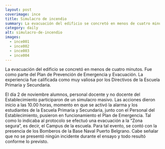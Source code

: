 ```yaml
---
layout: post
coverimage: ince
title: Simulacro de incendio
summary: La evacuación del edificio se concretó en menos de cuatro minutos. Fue como parte del Plan de Prevención de Emergencia y Evacuación. La experiencia fue calificada como muy valiosa por los Directivos de la Escuela Primaria y Secundaria.
category: daily
alt: simulacro-de-incendio
images:
  - ince001
  - ince002
  - ince003
  - ince004
---
```


La evacuación del edificio se concretó en menos de cuatro minutos. Fue como parte del Plan de Prevención de Emergencia y Evacuación. La experiencia fue calificada como muy valiosa por los Directivos de la Escuela Primaria y Secundaria.

El día 2 de noviembre alumnos, personal docente y no docente del Establecimiento participaron de un simulacro masivo. Las acciones dieron inicio a las 10.00 horas, momento en que se activó la alarma y los estudiantes de la Escuela Primaria y Secundaria, junto con el Personal del Establecimiento, pusieron en funcionamiento el Plan de Emergencia. Tal como lo indicaba al protocolo se efectuó una evacuación a la “Zona segura”, es decir, el Campus de la escuela. Para tal evento, se contó con la presencia de los Bomberos de la Base Naval Puerto Belgrano.
Cabe señalar que no se presentó ningún incidente durante el ensayo y todo resultó conforme lo previsto.
